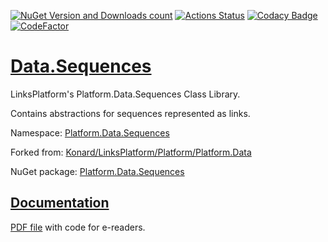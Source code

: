[![NuGet Version and Downloads count](https://buildstats.info/nuget/Platform.Data.Sequences)](https://www.nuget.org/packages/Platform.Data.Sequences)
[![Actions Status](https://github.com/linksplatform/Data.Sequences/workflows/CD/badge.svg)](https://github.com/linksplatform/Data.Sequences/actions?workflow=CD)
[![Codacy Badge](https://api.codacy.com/project/badge/Grade/b38e839402d9451aa3e58fe05521325f)](https://app.codacy.com/gh/linksplatform/Data.Sequences?utm_source=github.com&utm_medium=referral&utm_content=linksplatform/Data.Sequences&utm_campaign=Badge_Grade_Settings)
[![CodeFactor](https://www.codefactor.io/repository/github/linksplatform/Data.Sequences/badge)](https://www.codefactor.io/repository/github/linksplatform/Data.Sequences)

# [Data.Sequences](https://github.com/linksplatform/Data.Sequences)

LinksPlatform's Platform.Data.Sequences Class Library.

Contains abstractions for sequences represented as links.

Namespace: [Platform.Data.Sequences](https://linksplatform.github.io/Data.Sequences/csharp/api/Platform.Data.Sequences.html)

Forked from: [Konard/LinksPlatform/Platform/Platform.Data](https://github.com/linksplatform/Data/tree/85e275e6be142824229b5339906e77dfeccd4ab3/csharp/Platform.Data/Sequences)

NuGet package: [Platform.Data.Sequences](https://www.nuget.org/packages/Platform.Data.Sequences)

## [Documentation](https://linksplatform.github.io/Data.Sequences)

[PDF file](https://linksplatform.github.io/Data.Sequences/csharp/Platform.Data.Sequences.pdf) with code for e-readers.